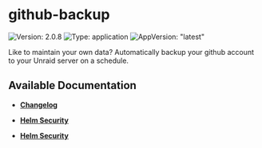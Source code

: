 # github-backup

![Version: 2.0.8](https://img.shields.io/badge/Version-2.0.8-informational?style=flat-square) ![Type: application](https://img.shields.io/badge/Type-application-informational?style=flat-square) ![AppVersion: "latest"](https://img.shields.io/badge/AppVersion-"latest"-informational?style=flat-square)

Like to maintain your own data? Automatically backup your github account to your Unraid server on a schedule.

## Available Documentation

- [**Changelog**](CHANGELOG)

- [**Helm Security**](container-security)

- [**Helm Security**](helm-security)

